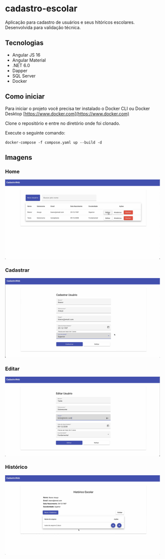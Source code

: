 # cadastro-escolar
Aplicação para cadastro de usuários e seus hitóricos escolares.
Desenvolvida para validação técnica.


## Tecnologias

* Angular JS 16
* Angular Material
* .NET 6.0
* Dapper
* SQL Server
* Docker


## Como iniciar

Para iniciar o projeto você precisa ter instalado o Docker CLI ou Docker Desktop [https://www.docker.com](https://www.docker.com)

Clone o repositório e entre no diretório onde foi clonado.

Execute o seguinte comando:
```
docker-compose -f compose.yaml up --build -d
```


## Imagens

### Home

<div align="center">
  <img src="./img/home.png">
</div>


### Cadastrar

<div align="center">
  <img src="./img/cadastro.png">
</div>


### Editar

<div align="center">
  <img src="./img/editar.png">
</div>


### Histórico

<div align="center">
  <img src="./img/historico.png">
</div>
